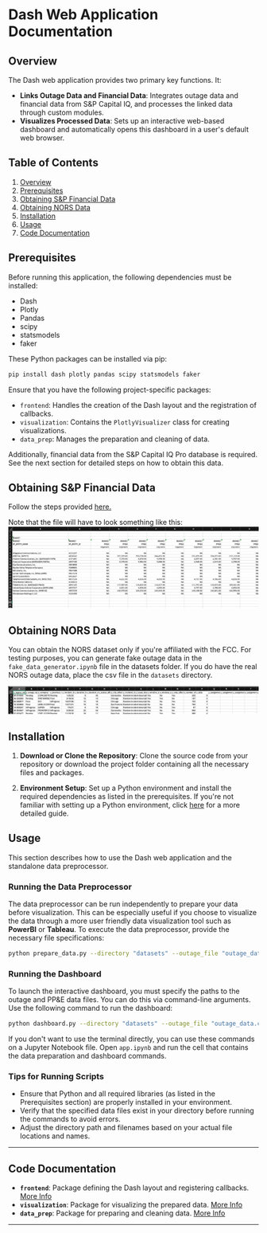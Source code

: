 # Dash Web Application Documentation


## Overview


The Dash web application provides two primary key functions. It:

- **Links Outage Data and Financial Data**: Integrates outage data and financial data from S&P Capital IQ, and processes the linked data through custom modules.
- **Visualizes Processed Data**: Sets up an interactive web-based dashboard and automatically opens this dashboard in a user's default web browser.


## Table of Contents

1. [Overview](#overview)
2. [Prerequisites](#prerequisites)
3. [Obtaining S&P Financial Data](#obtaining-sp-financial-data)
4. [Obtaining NORS Data](#obtaining-NORS-data)
5. [Installation](#installation)
6. [Usage](#usage)
7. [Code Documentation](#code-documentation)

## Prerequisites

Before running this application, the following dependencies must be installed:

- Dash
- Plotly
- Pandas
- scipy
- statsmodels
- faker

These Python packages can be installed via pip:

```bash
pip install dash plotly pandas scipy statsmodels faker
```

Ensure that you have the following project-specific packages:

- `frontend`: Handles the creation of the Dash layout and the registration of callbacks.
- `visualization`: Contains the `PlotlyVisualizer` class for creating visualizations.
- `data_prep`: Manages the preparation and cleaning of data.

Additionally, financial data from the S&P Capital IQ Pro database is required. See the next section for detailed steps on how to obtain this data.

## Obtaining S&P Financial Data

Follow the steps provided [here.](docs/S&P.md)

Note that the file will have to look something like this:
![alt text](image-1.png)

## Obtaining NORS Data

You can obtain the NORS dataset only if you're affiliated with the FCC. For testing purposes, you can generate fake outage data in the `fake_data_generator.ipynb` file in the datasets folder. If you do have the real NORS outage data, place the csv file in the `datasets` directory.

![alt text](image-3.png)


## Installation

1. **Download or Clone the Repository**:
   Clone the source code from your repository or download the project folder containing all the necessary files and packages.

2. **Environment Setup**:
   Set up a Python environment and install the required dependencies as listed in the prerequisites. If you're not familiar with setting up a Python environment, click [here](docs/environment.md) for a more detailed guide.

## Usage

This section describes how to use the Dash web application and the standalone data preprocessor.

### Running the Data Preprocessor

The data preprocessor can be run independently to prepare your data before visualization. This can be especially useful if you choose to visualize the data through a more user friendly data visualization tool such as **PowerBI** or **Tableau**. To execute the data preprocessor, provide the necessary file specifications:

```bash
python prepare_data.py --directory "datasets" --outage_file "outage_data.csv" --ppe_file "ppe.xlsx"
```

### Running the Dashboard

To launch the interactive dashboard, you must specify the paths to the outage and PP&E data files. You can do this via command-line arguments. Use the following command to run the dashboard:

```bash
python dashboard.py --directory "datasets" --outage_file "outage_data.csv" --ppe_file "ppe.xlsx"
```

If you don't want to use the terminal directly, you can use these commands on a Jupyter Notebook file. Open `app.ipynb` and run the cell that contains the data preparation and dashboard commands.

### Tips for Running Scripts

- Ensure that Python and all required libraries (as listed in the Prerequisites section) are properly installed in your environment.
- Verify that the specified data files exist in your directory before running the commands to avoid errors.
- Adjust the directory path and filenames based on your actual file locations and names.


---

## Code Documentation

- **`frontend`**: Package defining the Dash layout and registering callbacks. [More Info](frontend/README.md)
- **`visualization`**: Package for visualizing the prepared data. [More Info](visualization/README.md)
- **`data_prep`**: Package for preparing and cleaning data. [More Info](data_prep/README.md)

---
